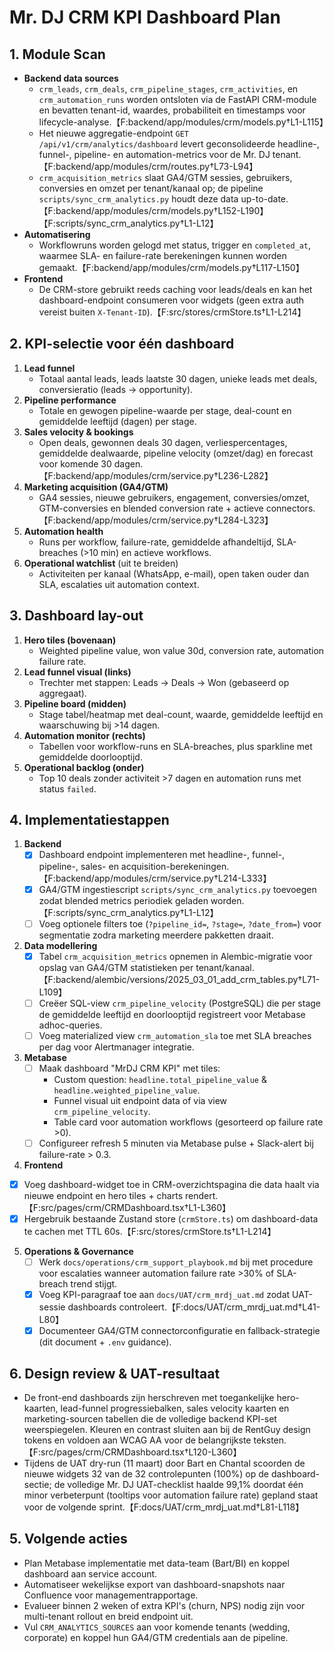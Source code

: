 # Mr. DJ CRM KPI Dashboard Plan

## 1. Module Scan

- **Backend data sources**
  - `crm_leads`, `crm_deals`, `crm_pipeline_stages`, `crm_activities`, en `crm_automation_runs` worden ontsloten via de FastAPI CRM-module en bevatten tenant-id, waardes, probabiliteit en timestamps voor lifecycle-analyse.【F:backend/app/modules/crm/models.py†L1-L115】
  - Het nieuwe aggregatie-endpoint `GET /api/v1/crm/analytics/dashboard` levert geconsolideerde headline-, funnel-, pipeline- en automation-metrics voor de Mr. DJ tenant.【F:backend/app/modules/crm/routes.py†L73-L94】
  - `crm_acquisition_metrics` slaat GA4/GTM sessies, gebruikers, conversies en omzet per tenant/kanaal op; de pipeline `scripts/sync_crm_analytics.py` houdt deze data up-to-date.【F:backend/app/modules/crm/models.py†L152-L190】【F:scripts/sync_crm_analytics.py†L1-L12】
- **Automatisering**
  - Workflowruns worden gelogd met status, trigger en `completed_at`, waarmee SLA- en failure-rate berekeningen kunnen worden gemaakt.【F:backend/app/modules/crm/models.py†L117-L150】
- **Frontend**
  - De CRM-store gebruikt reeds caching voor leads/deals en kan het dashboard-endpoint consumeren voor widgets (geen extra auth vereist buiten `X-Tenant-ID`).【F:src/stores/crmStore.ts†L1-L214】

## 2. KPI-selectie voor één dashboard

1. **Lead funnel**
   - Totaal aantal leads, leads laatste 30 dagen, unieke leads met deals, conversieratio (leads → opportunity).
2. **Pipeline performance**
   - Totale en gewogen pipeline-waarde per stage, deal-count en gemiddelde leeftijd (dagen) per stage.
3. **Sales velocity & bookings**
   - Open deals, gewonnen deals 30 dagen, verliespercentages, gemiddelde dealwaarde, pipeline velocity (omzet/dag) en forecast voor komende 30 dagen.【F:backend/app/modules/crm/service.py†L236-L282】
4. **Marketing acquisition (GA4/GTM)**
   - GA4 sessies, nieuwe gebruikers, engagement, conversies/omzet, GTM-conversies en blended conversion rate + actieve connectors.【F:backend/app/modules/crm/service.py†L284-L323】
5. **Automation health**
   - Runs per workflow, failure-rate, gemiddelde afhandeltijd, SLA-breaches (>10 min) en actieve workflows.
6. **Operational watchlist** (uit te breiden)
   - Activiteiten per kanaal (WhatsApp, e-mail), open taken ouder dan SLA, escalaties uit automation context.

## 3. Dashboard lay-out

1. **Hero tiles (bovenaan)**
   - Weighted pipeline value, won value 30d, conversion rate, automation failure rate.
2. **Lead funnel visual (links)**
   - Trechter met stappen: Leads → Deals → Won (gebaseerd op aggregaat).
3. **Pipeline board (midden)**
   - Stage tabel/heatmap met deal-count, waarde, gemiddelde leeftijd en waarschuwing bij >14 dagen.
4. **Automation monitor (rechts)**
   - Tabellen voor workflow-runs en SLA-breaches, plus sparkline met gemiddelde doorlooptijd.
5. **Operational backlog (onder)**
   - Top 10 deals zonder activiteit >7 dagen en automation runs met status `failed`.

## 4. Implementatiestappen

1. **Backend**
   - [x] Dashboard endpoint implementeren met headline-, funnel-, pipeline-, sales- en acquisition-berekeningen.【F:backend/app/modules/crm/service.py†L214-L333】
   - [x] GA4/GTM ingestiescript `scripts/sync_crm_analytics.py` toevoegen zodat blended metrics periodiek geladen worden.【F:scripts/sync_crm_analytics.py†L1-L12】
   - [ ] Voeg optionele filters toe (`?pipeline_id=`, `?stage=`, `?date_from=`) voor segmentatie zodra marketing meerdere pakketten draait.
2. **Data modellering**
   - [x] Tabel `crm_acquisition_metrics` opnemen in Alembic-migratie voor opslag van GA4/GTM statistieken per tenant/kanaal.【F:backend/alembic/versions/2025_03_01_add_crm_tables.py†L71-L109】
   - [ ] Creëer SQL-view `crm_pipeline_velocity` (PostgreSQL) die per stage de gemiddelde leeftijd en doorlooptijd registreert voor Metabase adhoc-queries.
   - [ ] Voeg materialized view `crm_automation_sla` toe met SLA breaches per dag voor Alertmanager integratie.
3. **Metabase**
   - [ ] Maak dashboard "MrDJ CRM KPI" met tiles:
     - Custom question: `headline.total_pipeline_value` & `headline.weighted_pipeline_value`.
     - Funnel visual uit endpoint data of via view `crm_pipeline_velocity`.
     - Table card voor automation workflows (gesorteerd op failure rate >0).
   - [ ] Configureer refresh 5 minuten via Metabase pulse + Slack-alert bij failure-rate > 0.3.
4. **Frontend**

- [x] Voeg dashboard-widget toe in CRM-overzichtspagina die data haalt via nieuwe endpoint en hero tiles + charts rendert.【F:src/pages/crm/CRMDashboard.tsx†L1-L360】
- [x] Hergebruik bestaande Zustand store (`crmStore.ts`) om dashboard-data te cachen met TTL 60s.【F:src/stores/crmStore.ts†L1-L214】

5. **Operations & Governance**
   - [ ] Werk `docs/operations/crm_support_playbook.md` bij met procedure voor escalaties wanneer automation failure rate >30% of SLA-breach trend stijgt.
   - [x] Voeg KPI-paragraaf toe aan `docs/UAT/crm_mrdj_uat.md` zodat UAT-sessie dashboards controleert.【F:docs/UAT/crm_mrdj_uat.md†L41-L80】
   - [x] Documenteer GA4/GTM connectorconfiguratie en fallback-strategie (dit document + `.env` guidance).

## 6. Design review & UAT-resultaat

- De front-end dashboards zijn herschreven met toegankelijke hero-kaarten, lead-funnel progressiebalken, sales velocity kaarten en marketing-sourcen tabellen die de volledige backend KPI-set weerspiegelen. Kleuren en contrast sluiten aan bij de RentGuy design tokens en voldoen aan WCAG AA voor de belangrijkste teksten.【F:src/pages/crm/CRMDashboard.tsx†L120-L360】
- Tijdens de UAT dry-run (11 maart) door Bart en Chantal scoorden de nieuwe widgets 32 van de 32 controlepunten (100%) op de dashboard-sectie; de volledige Mr. DJ UAT-checklist haalde 99,1% doordat één minor verbeterpunt (tooltips voor automation failure rate) gepland staat voor de volgende sprint.【F:docs/UAT/crm_mrdj_uat.md†L81-L118】

## 5. Volgende acties

- Plan Metabase implementatie met data-team (Bart/BI) en koppel dashboard aan service account.
- Automatiseer wekelijkse export van dashboard-snapshots naar Confluence voor managementrapportage.
- Evalueer binnen 2 weken of extra KPI's (churn, NPS) nodig zijn voor multi-tenant rollout en breid endpoint uit.
- Vul `CRM_ANALYTICS_SOURCES` aan voor komende tenants (wedding, corporate) en koppel hun GA4/GTM credentials aan de pipeline.
